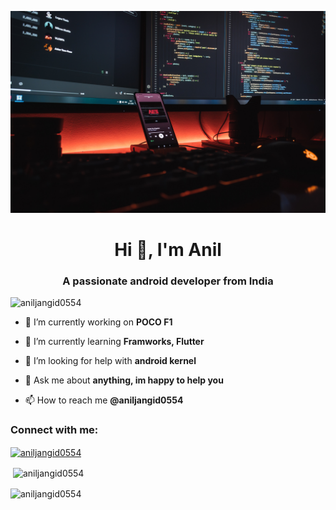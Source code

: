 ![header](https://github.com/aniljangid0554/aniljangid0554/blob/main/header.jpg)
<h1 align="center">Hi 👋, I'm Anil</h1>
<h3 align="center">A passionate android developer from India</h3>

<p align="left"> <img src="https://komarev.com/ghpvc/?username=aniljangid0554&label=Profile%20views&color=0e75b6&style=flat" alt="aniljangid0554" /> </p>

- 🔭 I’m currently working on **POCO F1**

- 🌱 I’m currently learning **Framworks, Flutter**

- 🤝 I’m looking for help with **android kernel**

- 💬 Ask me about **anything, im happy to help you**

- 📫 How to reach me **@aniljangid0554**

<h3 align="left">Connect with me:</h3>
<p align="left">
<a href="https://instagram.com/aniljangid0554" target="blank"><img align="center" src="https://raw.githubusercontent.com/rahuldkjain/github-profile-readme-generator/master/src/images/icons/Social/instagram.svg" alt="aniljangid0554" height="30" width="40" /></a>
</p>

<p>&nbsp;<img align="center" src="https://github-readme-stats.vercel.app/api?username=aniljangid0554&show_icons=true&locale=en" alt="aniljangid0554" /></p>

<p><img align="center" src="https://github-readme-streak-stats.herokuapp.com/?user=aniljangid0554&" alt="aniljangid0554" /></p>

